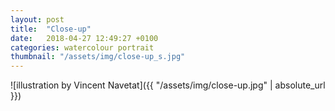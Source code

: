 ```yaml
---
layout: post
title:  "Close-up"
date:   2018-04-27 12:49:27 +0100
categories: watercolour portrait
thumbnail: "/assets/img/close-up_s.jpg"
---
```

![illustration by Vincent Navetat]({{ "/assets/img/close-up.jpg" | absolute_url }})
